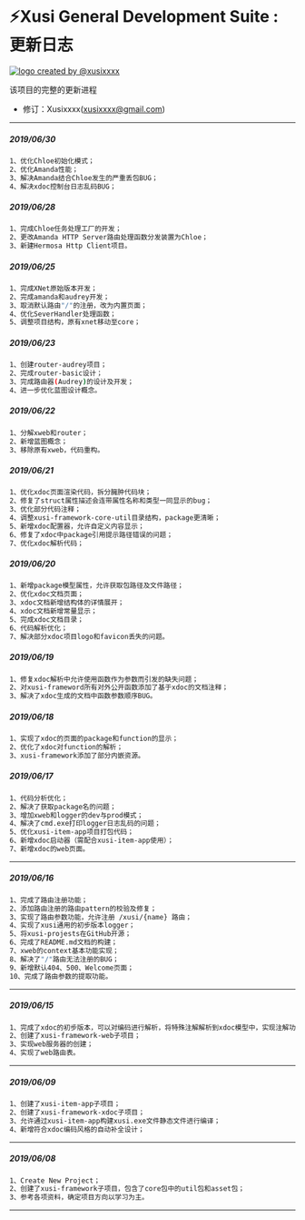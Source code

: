 # ⚡️Xusi General Development Suite : 更新日志

 <a href="https://github.com/Xusixxxx/Xusi"><img align="center" style="margin-right:20px;" src="http://przimj0kd.bkt.clouddn.com/logo-framework.png?e=1560849204&token=KTrMT_fnULmylWtMq0WH4htHUN74vKGMcbY1X_j-:lxR5SHgwPSNZ0XPpfYGPJyO7-8g" title="logo created by @xusixxxx" /></a>

该项目的完整的更新进程
- 修订：Xusixxxx(xusixxxx@gmail.com)
****

##### 2019/06/30
```sh
1、优化Chloe初始化模式；
2、优化Amanda性能；
3、解决Amanda结合Chloe发生的严重丢包BUG；
4、解决xdoc控制台日志乱码BUG；
```

##### 2019/06/28
```sh
1、完成Chloe任务处理工厂的开发；
2、更改Amanda HTTP Server路由处理函数分发装置为Chloe；
3、新建Hermosa Http Client项目。
```

##### 2019/06/25
```sh
1、完成XNet原始版本开发；
2、完成amanda和audrey开发；
3、取消默认路由"/"的注册，改为内置页面；
4、优化SeverHandler处理函数；
5、调整项目结构，原有xnet移动至core；
```

##### 2019/06/23
```sh
1、创建router-audrey项目；
2、完成router-basic设计；
3、完成路由器(Audrey)的设计及开发；
4、进一步优化蓝图设计概念。
```

##### 2019/06/22
```sh
1、分解xweb和router；
2、新增蓝图概念；
3、移除原有xweb，代码重构。
```

##### 2019/06/21
```sh
1、优化xdoc页面渲染代码，拆分臃肿代码块；
2、修复了struct属性描述会连带属性名称和类型一同显示的bug；
3、优化部分代码注释；
4、调整xusi-framework-core-util目录结构，package更清晰；
5、新增xdoc配置器，允许自定义内容显示；
6、修复了xdoc中package引用提示路径错误的问题；
7、优化xdoc解析代码；
```

##### 2019/06/20
```sh
1、新增package模型属性，允许获取包路径及文件路径；
2、优化xdoc文档页面；
3、xdoc文档新增结构体的详情展开；
4、xdoc文档新增常量显示；
5、完成xdoc文档目录；
6、代码解析优化；
7、解决部分xdoc项目logo和favicon丢失的问题。
```

##### 2019/06/19
```sh
1、修复xdoc解析中允许使用函数作为参数而引发的缺失问题；
2、对xusi-frameword所有对外公开函数添加了基于xdoc的文档注释；
3、解决了xdoc生成的文档中函数参数顺序BUG。
```

##### 2019/06/18
```sh
1、实现了xdoc的页面的package和function的显示；
2、优化了xdoc对function的解析；
3、xusi-framework添加了部分内嵌资源。
```

##### 2019/06/17
```sh
1、代码分析优化；
2、解决了获取package名的问题；
3、增加xweb和logger的dev与prod模式；
4、解决了cmd.exe打印logger日志乱码的问题；
5、优化xusi-item-app项目打包代码；
6、新增xdoc启动器（需配合xusi-item-app使用）；
7、新增xdoc的web页面。
```
****

##### 2019/06/16
```sh
1、完成了路由注册功能；
2、添加路由注册的路由pattern的校验及修复；
3、实现了路由参数功能，允许注册 /xusi/{name} 路由；
4、实现了xusi通用的初步版本logger；
5、将xusi-projests在GitHub开源；
6、完成了README.md文档的构建；
7、xweb的context基本功能实现；
8、解决了"/"路由无法注册的BUG；
9、新增默认404、500、Welcome页面；
10、完成了路由参数的提取功能。 
```
****

##### 2019/06/15
```sh
1、完成了xdoc的初步版本，可以对编码进行解析，将特殊注解解析到xdoc模型中，实现注解功能；
2、创建了xusi-framework-web子项目；
3、实现web服务器的创建；
4、实现了web路由表。
```
****

##### 2019/06/09
```sh
1、创建了xusi-item-app子项目；
2、创建了xusi-framework-xdoc子项目；
3、允许通过xusi-item-app构建xusi.exe文件静态文件进行编译；
4、新增符合xdoc编码风格的自动补全设计；
```
****

##### 2019/06/08
```sh
1、Create New Project；
2、创建了xusi-framework子项目，包含了core包中的util包和asset包；
3、参考各项资料，确定项目方向以学习为主。
```
****
